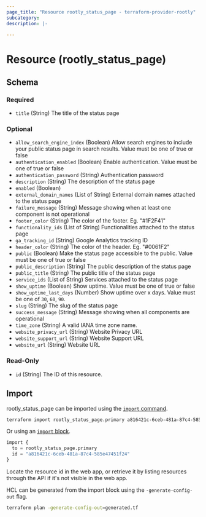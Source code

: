 ```yaml
---
page_title: "Resource rootly_status_page - terraform-provider-rootly"
subcategory:
description: |-
    
---
```


# Resource (rootly_status_page)





<!-- schema generated by tfplugindocs -->
## Schema

### Required

- `title` (String) The title of the status page

### Optional

- `allow_search_engine_index` (Boolean) Allow search engines to include your public status page in search results. Value must be one of true or false
- `authentication_enabled` (Boolean) Enable authentication. Value must be one of true or false
- `authentication_password` (String) Authentication password
- `description` (String) The description of the status page
- `enabled` (Boolean)
- `external_domain_names` (List of String) External domain names attached to the status page
- `failure_message` (String) Message showing when at least one component is not operational
- `footer_color` (String) The color of the footer. Eg. "#1F2F41"
- `functionality_ids` (List of String) Functionalities attached to the status page
- `ga_tracking_id` (String) Google Analytics tracking ID
- `header_color` (String) The color of the header. Eg. "#0061F2"
- `public` (Boolean) Make the status page accessible to the public. Value must be one of true or false
- `public_description` (String) The public description of the status page
- `public_title` (String) The public title of the status page
- `service_ids` (List of String) Services attached to the status page
- `show_uptime` (Boolean) Show uptime. Value must be one of true or false
- `show_uptime_last_days` (Number) Show uptime over x days. Value must be one of `30`, `60`, `90`.
- `slug` (String) The slug of the status page
- `success_message` (String) Message showing when all components are operational
- `time_zone` (String) A valid IANA time zone name.
- `website_privacy_url` (String) Website Privacy URL
- `website_support_url` (String) Website Support URL
- `website_url` (String) Website URL

### Read-Only

- `id` (String) The ID of this resource.

## Import

rootly_status_page can be imported using the [`import` command](https://developer.hashicorp.com/terraform/cli/commands/import).

```sh
terraform import rootly_status_page.primary a816421c-6ceb-481a-87c4-585e47451f24
```

Or using an [`import` block](https://developer.hashicorp.com/terraform/language/import).

```terraform
import {
  to = rootly_status_page.primary
  id = "a816421c-6ceb-481a-87c4-585e47451f24"
}
```

Locate the resource id in the web app, or retrieve it by listing resources through the API if it's not visible in the web app.

HCL can be generated from the import block using the `-generate-config-out` flag.

```sh
terraform plan -generate-config-out=generated.tf
```
